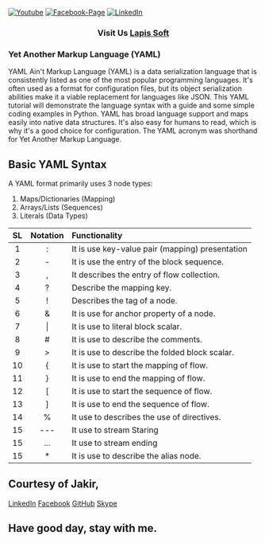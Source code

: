 [![Youtube][youtube-shield]][youtube-url]
[![Facebook-Page][facebook-shield]][facebook-url]
[![LinkedIn][linkedin-shield]][linkedin-url]

<h3 align="center">
   Visit Us <a href="http://www.lapissoft.com">Lapis Soft</a>
</h3>

### Yet Another Markup Language (YAML)

YAML Ain't Markup Language (YAML) is a data serialization language that is consistently listed as one of the most popular programming languages. It's often used as a format for configuration files, but its object serialization abilities make it a viable replacement for languages like JSON. This YAML tutorial will demonstrate the language syntax with a guide and some simple coding examples in Python. YAML has broad language support and maps easily into native data structures. It's also easy for humans to read, which is why it's a good choice for configuration. The YAML acronym was shorthand for Yet Another Markup Language.

## Basic YAML Syntax

A YAML format primarily uses 3 node types:

<ol>
  <li>Maps/Dictionaries (Mapping)</li>
  <li>Arrays/Lists (Sequences)</li>
  <li>Literals (Data Types)</li>
</ol>

| SL  | Notation | Functionality                                   |
| :-: | :------: | :---------------------------------------------- |
|  1  |    :     | It is use key-value pair (mapping) presentation |
|  2  |    -     | It is use the entry of the block sequence.      |
|  3  |    ,     | It describes the entry of flow collection.      |
|  4  |    ?     | Describe the mapping key.                       |
|  5  |    !     | Describes the tag of a node.                    |
|  6  |    &     | It is use for anchor property of a node.        |
|  7  |    \|    | It is use to literal block scalar.              |
|  8  |    #     | It is use to describe the comments.             |
|  9  |    >     | It is use to describe the folded block scalar.  |
| 10  |    {     | It is use to start the mapping of flow.         |
| 11  |    }     | It is use to end the mapping of flow.           |
| 12  |    [     | It is use to start the sequence of flow.        |
| 13  |    ]     | It is use to end the sequence of flow.          |
| 14  |    %     | It use to describes the use of directives.      |
| 15  |   ---    | It use to stream Staring                        |
| 15  |   ...    | It use to stream ending                         |
| 15  |    \*    | It is use to describe the alias node.           |

## Courtesy of Jakir,

<a href="https://www.linkedin.com/in/jakir-ruet/">LinkedIn</a>
<a href="https://www.facebook.com/jakir.ruet">Facebook</a>
<a href="https://github.com/jakir-ruet">GitHub</a>
<a href="https://web.skype.com/?openPstnPage=true">Skype</a>

## Have good day, stay with me.

[youtube-shield]: https://img.shields.io/badge/-Youtube-black.svg?style=flat-square&logo=youtube&color=blue&logoColor=red
[youtube-url]: https://www.youtube.com/@LapisSoft/featured
[facebook-shield]: https://img.shields.io/badge/-Facebook-black.svg?style=flat-square&logo=facebook&color=pink&logoColor=blue
[facebook-url]: https://www.facebook.com/GoLapisSoft/
[linkedin-shield]: https://img.shields.io/badge/-LinkedIn-black.svg?style=flat-square&logo=linkedin&colorB=red
[linkedin-url]: https://www.linkedin.com/company/lapis-soft/
